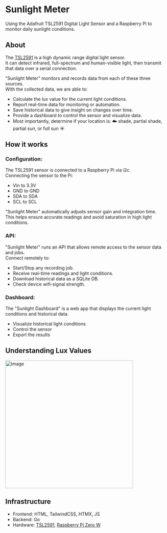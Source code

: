# Sunlight Meter
Using the Adafruit TSL2591 Digital Light Sensor and a Raspberry Pi to monitor daily sunlight conditions.  


## About
The [TSL2591](https://www.adafruit.com/product/1980) is a high dynamic range digital light sensor.  
It can detect infrared, full-spectrum and human-visible light, then transmit that data over a serial connection.   


"Sunlight Meter" monitors and records data from each of these three sources.  
With the collected data, we are able to:  
- Calculate the lux value for the current light conditions.
- Report real-time data for monitoring or automation.
- Save historical data to give insight on changes over time.
- Provide a dashboard to control the sensor and visualize data.
- Most importantly, determine if your location is: ☁️ shade, partial shade, partial sun, or full sun ☀️

## How it works
### Configuration: 
The TSL2591 sensor is connected to a Raspberry Pi via i2c.  
Connecting the sensor to the Pi:
- Vin to 3.3V
- GND to GND
- SDA to SDA
- SCL to SCL

"Sunlight Meter" automatically adjusts sensor gain and integration time.  
This helps ensure accurate readings and avoid saturation in high light conditions.  

### API:
"Sunlight Meter" runs an API that allows remote access to the sensor data and jobs.  
Connect remotely to:
- Start/Stop any recording job.
- Receive real-time readings and light conditions. 
- Download historical data as a SQLite DB.
- Check device wifi-signal strength.

### Dashboard:
The "Sunlight Dashboard" is a web app that displays the current light conditions and historical data.  
- Visualize historical light conditions
- Control the sensor
- Export the results

## Understanding Lux Values
<img width="400" alt="image" src="https://github.com/Ztkent/sunlight-meter/assets/7357311/f4ba0f6f-eb35-4d8b-86a6-11862363be98">

## Infrastructure
- Frontend: HTML, TailwindCSS, HTMX, JS
- Backend: Go
- Hardware: [TSL2591](https://www.adafruit.com/product/1980), [Raspberry Pi Zero W](https://www.adafruit.com/product/3400)
